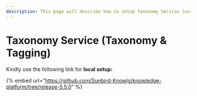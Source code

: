 ```yaml
---
description: This page will describe how to setup Taxonomy Service locally.
---
```


# Taxonomy Service (Taxonomy & Tagging)

Kindly use the following link for **local setup:**

{% embed url="https://github.com/Sunbird-Knowlg/knowledge-platform/tree/release-5.5.0" %}
